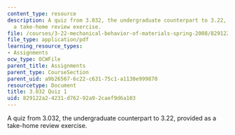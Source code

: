 ```yaml
---
content_type: resource
description: A quiz from 3.032, the undergraduate counterpart to 3.22, provided as
  a take-home review exercise.
file: /courses/3-22-mechanical-behavior-of-materials-spring-2008/829122a24231d76292a92caef9d6a103_3_032quiz.pdf
file_type: application/pdf
learning_resource_types:
- Assignments
ocw_type: OCWFile
parent_title: Assignments
parent_type: CourseSection
parent_uid: a9b26567-6c22-c631-75c1-a1130e999870
resourcetype: Document
title: 3.032 Quiz 1
uid: 829122a2-4231-d762-92a9-2caef9d6a103
---
```

A quiz from 3.032, the undergraduate counterpart to 3.22, provided as a take-home review exercise.

